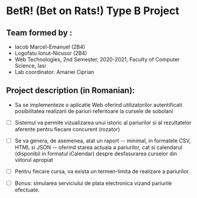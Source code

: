 # BetR! (Bet on Rats!) Type B Project
## Team formed by :
* Iacob Marcel-Emanuel (2B4)
* Logofatu Ionut-Nicusor (2B4)
* Web Technologies, 2nd Semester, 2020-2021, Faculty of Computer Science, Iasi
* Lab coordinator: Amariei Ciprian

## Project description (in Romanian):

* Sa se implementeze o aplicatie Web oferind utilizatorilor autentificati posibilitatea realizarii de pariuri referitoare la cursele de sobolani 
 - [ ] Sistemul va permite vizualizarea unui istoric al pariurilor si al rezultatelor aferente pentru fiecare concurent (rozator)
 - [ ] Se va genera, de asemenea, atat un raport -- minimal, in formatele CSV, HTML si JSON -- oferind starea actuala a pariurilor, cat si calendarul (disponibil in formatul iCalendar) despre desfasurarea curselor din viitorul apropiat
 - [ ] Pentru fiecare cursa, va exista un termen-limita de realizare a pariurilor.
 - [ ] Bonus: simularea serviciului de plata electronica vizand pariurile efectuate.



